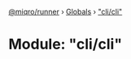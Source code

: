 [@miqro/runner](../README.md) › [Globals](../globals.md) › ["cli/cli"](_cli_cli_.md)

# Module: "cli/cli"


